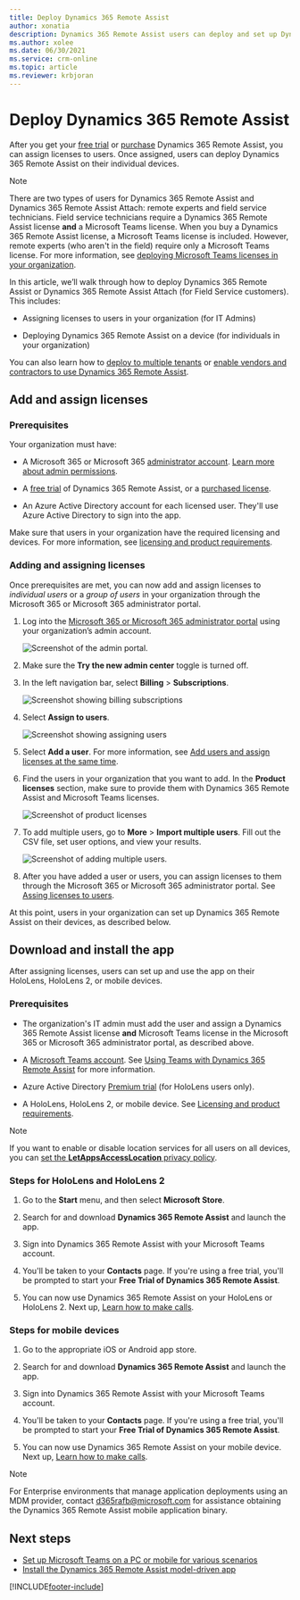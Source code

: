 ```yaml
---
title: Deploy Dynamics 365 Remote Assist
author: xonatia
description: Dynamics 365 Remote Assist users can deploy and set up Dynamics 365 Remote Assist on their devices. 
ms.author: xolee
ms.date: 06/30/2021
ms.service: crm-online
ms.topic: article
ms.reviewer: krbjoran
---
```

# Deploy Dynamics 365 Remote Assist

After you get your [free trial](try-remote-assist.md) or [purchase](buy-remote-assist.md) Dynamics 365 Remote Assist, you can assign licenses to users. Once assigned, users can deploy Dynamics 365 Remote Assist on their individual devices.

> [!Note]
> There are two types of users for Dynamics 365 Remote Assist and Dynamics 365 Remote Assist Attach: remote experts and field service technicians. Field service technicians require a Dynamics 365 Remote Assist license **and** a Microsoft Teams license. When you buy a Dynamics 365 Remote Assist license, a Microsoft Teams license is included. However, remote experts (who aren't in the field) require only a Microsoft Teams license. For more information, see [deploying Microsoft Teams licenses in your organization](https://docs.microsoft.com/dynamics365/mixed-reality/remote-assist/use-microsoft-teams-with-remote-assist).

In this article, we’ll walk through how to deploy Dynamics 365 Remote Assist or Dynamics 365 Remote Assist Attach (for Field Service customers). This includes:

-	Assigning licenses to users in your organization (for IT Admins)

-	Deploying Dynamics 365 Remote Assist on a device (for individuals in your organization) 

You can also learn how to [deploy to multiple tenants](multi-tenant-deployment.md) or [enable vendors and contractors to use Dynamics 365 Remote Assist](vendor-use-RA.md).

## Add and assign licenses

### Prerequisites

Your organization must have:

- A Microsoft 365 or Microsoft 365 [administrator account](https://www.microsoft.com/microsoft-365/business/office-365-administration). [Learn more about admin permissions](/office365/admin/admin-overview/admin-overview?view=o365-worldwide). 

- A [free trial](try-remote-assist.md) of Dynamics 365 Remote Assist, or a [purchased license](buy-remote-assist.md). 

- An Azure Active Directory account for each licensed user. They'll use Azure Active Directory to sign into the app.

Make sure that users in your organization have the required licensing and devices. For more information, see [licensing and product requirements](./requirements.md).

### Adding and assigning licenses

Once prerequisites are met, you can now add and assign licenses to *individual users* or a *group of users* in your organization through the Microsoft 365 or Microsoft 365 administrator portal. 

1.	Log into the [Microsoft 365 or Microsoft 365 administrator portal](https://www.microsoft.com/microsoft-365/business/office-365-administration ) using your organization’s admin account.

    ![Screenshot of the admin portal.](./media/buy_1.png "Admin Portal")

2.	Make sure the **Try the new admin center** toggle is turned off.

3.	In the left navigation bar, select **Billing** > **Subscriptions**. 

    ![Screenshot showing billing subscriptions](./media/deploy_3.png "Billing subscriptions")

4.	Select **Assign to users**. 

    ![Screenshot showing assigning users](./media/deploy_4.png "Assign users")

5. Select **Add a user**. For more information, see [Add users and assign licenses at the same time](/office365/admin/add-users/add-users?view=o365-worldwide).

6.	Find the users in your organization that you want to add. In the **Product licenses** section, make sure to provide them with Dynamics 365 Remote Assist and Microsoft Teams licenses. 

    ![Screenshot of product licenses](./media/deploy_6.png "Product licenses")

7. To add multiple users, go to **More** > **Import multiple users**. Fill out the CSV file, set user options, and view your results. 

    ![Screenshot of adding multiple users.](./media/deploy_7.png "Add multiple users")

8.	After you have added a user or users, you can assign licenses to them through the Microsoft 365 or Microsoft 365 administrator portal. See [Assing licenses to users](/office365/admin/manage/assign-licenses-to-users?view=o365-worldwide).

At this point, users in your organization can set up Dynamics 365 Remote Assist on their devices, as described below. 


## Download and install the app

After assigning licenses, users can set up and use the app on their HoloLens, HoloLens 2, or mobile devices. 

### Prerequisites

- The organization's IT admin must add the user and assign a Dynamics 365 Remote Assist license **and** Microsoft Teams license in the Microsoft 365 or Microsoft 365 administrator portal, as described above. 

- A [Microsoft Teams account](https://teams.microsoft.com/start). See [Using Teams with Dynamics 365 Remote Assist](https://docs.microsoft.com/dynamics365/mixed-reality/remote-assist/use-microsoft-teams-with-remote-assist) for more information.

- Azure Active Directory [Premium trial](https://azure.microsoft.com/trial/get-started-active-directory/) (for HoloLens users only).

- A HoloLens, HoloLens 2, or mobile device. See [Licensing and product requirements](./requirements.md).

> [!NOTE]
> If you want to enable or disable location services for all users on all devices, you can [set the **LetAppsAccessLocation** privacy policy](https://docs.microsoft.com/windows/client-management/mdm/policy-csp-privacy#privacy-letappsaccesslocation). 

### Steps for HoloLens and HoloLens 2

1.	Go to the **Start** menu, and then select **Microsoft Store**. 

2.	Search for and download **Dynamics 365 Remote Assist** and launch the app.

3.	Sign into Dynamics 365 Remote Assist with your Microsoft Teams account. 

4.	You'll be taken to your **Contacts** page. If you're using a free trial, you'll be prompted to start your **Free Trial of Dynamics 365 Remote Assist**. 

5.	You can now use Dynamics 365 Remote Assist on your HoloLens or HoloLens 2. Next up, [Learn how to make calls](making-taking-calls-hololens.md). 

### Steps for mobile devices

1.	Go to the appropriate iOS or Android app store.

2.	Search for and download **Dynamics 365 Remote Assist** and launch the app.

3.	Sign into Dynamics 365 Remote Assist with your Microsoft Teams account. 

4.	You'll be taken to your **Contacts** page. If you're using a free trial, you'll be prompted to start your **Free Trial of Dynamics 365 Remote Assist**.

5.	You can now use Dynamics 365 Remote Assist on your mobile device. Next up, [Learn how to make calls](mobile-app/making-calls-with-ar.md). 

>[!Note]
> For Enterprise environments that manage application deployments using an MDM provider, contact d365rafb@microsoft.com for assistance obtaining the Dynamics 365 Remote Assist mobile application binary.

## Next steps
- [Set up Microsoft Teams on a PC or mobile for various scenarios](set-up-teams.md)
- [Install the Dynamics 365 Remote Assist model-driven app](ra-webapp-install.md)


[!INCLUDE[footer-include](../includes/footer-banner.md)]
